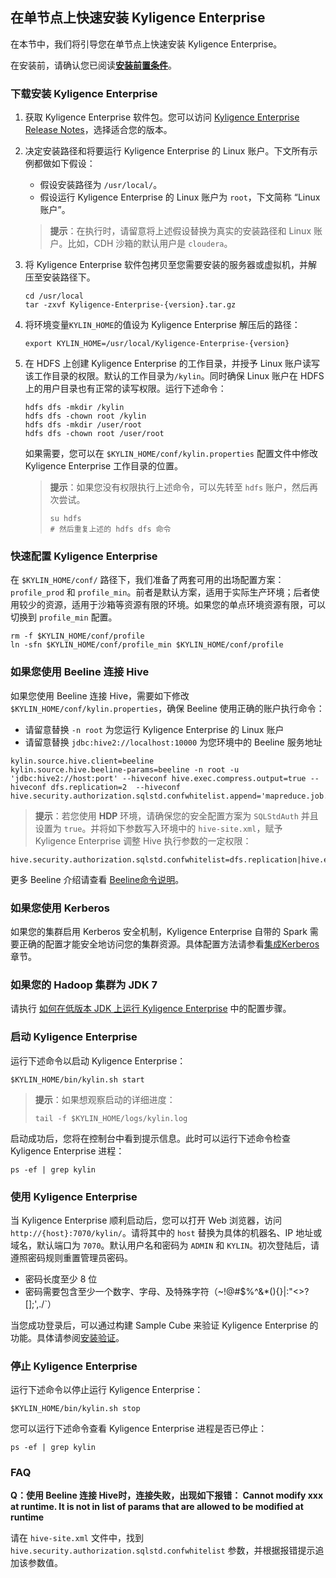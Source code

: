 ## 在单节点上快速安装 Kyligence Enterprise

在本节中，我们将引导您在单节点上快速安装 Kyligence Enterprise。

在安装前，请确认您已阅读[**安装前置条件**](../installation_conditions.cn.md)。

### 下载安装 Kyligence Enterprise

1. 获取 Kyligence Enterprise 软件包。您可以访问 [Kyligence Enterprise Release Notes](../../release/README.md)，选择适合您的版本。

2. 决定安装路径和将要运行 Kyligence Enterprise 的 Linux 账户。下文所有示例都做如下假设：
   - 假设安装路径为 `/usr/local/`。
   - 假设运行 Kyligence Enterprise 的 Linux 账户为 `root`，下文简称 “Linux 账户”。
   > **提示**：在执行时，请留意将上述假设替换为真实的安装路径和 Linux 账户。比如，CDH 沙箱的默认用户是 `cloudera`。

3. 将 Kyligence Enterprise 软件包拷贝至您需要安装的服务器或虚拟机，并解压至安装路径下。
   ```shell
   cd /usr/local
   tar -zxvf Kyligence-Enterprise-{version}.tar.gz
   ```

4. 将环境变量`KYLIN_HOME`的值设为 Kyligence Enterprise 解压后的路径：
   ```shell
   export KYLIN_HOME=/usr/local/Kyligence-Enterprise-{version}
   ```

5. 在 HDFS 上创建 Kyligence Enterprise 的工作目录，并授予 Linux 账户读写该工作目录的权限。默认的工作目录为`/kylin`。同时确保 Linux 账户在 HDFS 上的用户目录也有正常的读写权限。运行下述命令：

   ```shell
   hdfs dfs -mkdir /kylin
   hdfs dfs -chown root /kylin
   hdfs dfs -mkdir /user/root
   hdfs dfs -chown root /user/root
   ```

   如果需要，您可以在 `$KYLIN_HOME/conf/kylin.properties` 配置文件中修改 Kyligence Enterprise 工作目录的位置。

   > **提示**：如果您没有权限执行上述命令，可以先转至 `hdfs` 账户，然后再次尝试。
   >
   > ```shell
   > su hdfs
   > # 然后重复上述的 hdfs dfs 命令
   > ```

### 快速配置 Kyligence Enterprise

在 `$KYLIN_HOME/conf/` 路径下，我们准备了两套可用的出场配置方案：`profile_prod` 和 `profile_min`。前者是默认方案，适用于实际生产环境；后者使用较少的资源，适用于沙箱等资源有限的环境。如果您的单点环境资源有限，可以切换到 `profile_min` 配置。

```shell
rm -f $KYLIN_HOME/conf/profile
ln -sfn $KYLIN_HOME/conf/profile_min $KYLIN_HOME/conf/profile
```

### 如果您使用 Beeline 连接 Hive
如果您使用 Beeline 连接 Hive，需要如下修改 `$KYLIN_HOME/conf/kylin.properties`，确保 Beeline 使用正确的账户执行命令：

- 请留意替换 `-n root` 为您运行 Kyligence Enterprise 的 Linux 账户
- 请留意替换 `jdbc:hive2://localhost:10000` 为您环境中的 Beeline 服务地址

```properties
kylin.source.hive.client=beeline
kylin.source.hive.beeline-params=beeline -n root -u 'jdbc:hive2://host:port' --hiveconf hive.exec.compress.output=true --hiveconf dfs.replication=2  --hiveconf hive.security.authorization.sqlstd.confwhitelist.append='mapreduce.job.*|dfs.*'
```

> **提示**：若您使用 **HDP** 环境，请确保您的安全配置方案为 `SQLStdAuth` 并且设置为 `true`。并将如下参数写入环境中的 `hive-site.xml`，赋予 Kyligence Enterprise 调整 Hive 执行参数的一定权限：

```properties
hive.security.authorization.sqlstd.confwhitelist=dfs.replication|hive.exec.compress.output|hive.auto.convert.join|hive.auto.convert.join.noconditionaltask.*|mapreduce.map.output.compress.codec|mapreduce.output.fileoutputformat.compress.*|mapreduce.job.split.metainfo.maxsize|hive.stats.autogather|hive.merge.*|hive.security.authorization.sqlstd.confwhitelist.*
```
更多 Beeline 介绍请查看 [Beeline命令说明](https://cwiki.apache.org/confluence/display/Hive/HiveServer2+Clients#HiveServer2Clients-BeelineCommandOptions)。

### 如果您使用 Kerberos

如果您的集群启用 Kerberos 安全机制，Kyligence Enterprise 自带的 Spark 需要正确的配置才能安全地访问您的集群资源。具体配置方法请参看[集成Kerberos](../../security/kerberos.cn.md)章节。

### 如果您的 Hadoop 集群为 JDK 7

请执行 [如何在低版本 JDK 上运行 Kyligence Enterprise](../about_low_version_jdk.cn.md) 中的配置步骤。

### 启动 Kyligence Enterprise

运行下述命令以启动 Kyligence Enterprise：

```shell
$KYLIN_HOME/bin/kylin.sh start
```

> **提示**：如果想观察启动的详细进度：
>
>
> ```shell
> tail -f $KYLIN_HOME/logs/kylin.log
> ```
>

启动成功后，您将在控制台中看到提示信息。此时可以运行下述命令检查 Kyligence Enterprise 进程：

```shell
ps -ef | grep kylin
```

### 使用 Kyligence Enterprise

当 Kyligence Enterprise 顺利启动后，您可以打开 Web 浏览器，访问 `http://{host}:7070/kylin/`。请将其中的 `host` 替换为具体的机器名、IP 地址或域名，默认端口为 `7070`。默认用户名和密码为 `ADMIN` 和 `KYLIN`。初次登陆后，请遵照密码规则重置管理员密码。

- 密码长度至少 8 位
- 密码需要包含至少一个数字、字母、及特殊字符（~!@#$%^&*(){}|:"<>?[];',./`）

当您成功登录后，可以通过构建 Sample Cube 来验证 Kyligence Enterprise 的功能。具体请参阅[安装验证](../installation_validation.cn.md)。

### 停止 Kyligence Enterprise

运行下述命令以停止运行 Kyligence Enterprise：

```shell
$KYLIN_HOME/bin/kylin.sh stop
```

您可以运行下述命令查看 Kyligence Enterprise 进程是否已停止：

```shell
ps -ef | grep kylin
```

### FAQ

**Q：使用 Beeline 连接 Hive时，连接失败，出现如下报错： Cannot modify xxx at runtime. It is not in list of params that are allowed to be modified at runtime**

请在 `hive-site.xml` 文件中，找到 `hive.security.authorization.sqlstd.confwhitelist` 参数，并根据报错提示追加该参数值。

